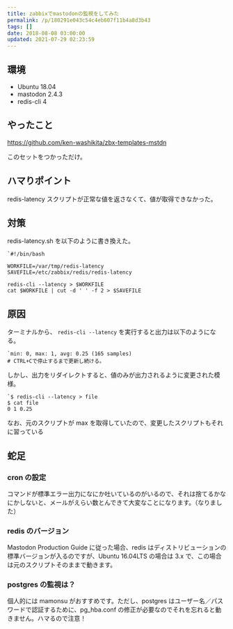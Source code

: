 ```yaml
---
title: zabbixでmastodonの監視をしてみた
permalink: /p/180291e043c54c4eb607f11b4a8d3b43
tags: []
date: 2018-08-08 03:00:00
updated: 2021-07-29 02:23:59
---
```


## 環境

- Ubuntu 18.04
- mastodon 2.4.3
- redis-cli 4

## やったこと

<a href="https://github.com/ken-washikita/zbx-templates-mstdn"><https://github.com/ken-washikita/zbx-templates-mstdn>

このセットをつかっただけ。

## ハマりポイント

redis-latency スクリプトが正常な値を返さなくて、値が取得できなかった。

## 対策

redis-latency.sh を以下のように書き換えた。

```
`#!/bin/bash

WORKFILE=/var/tmp/redis-latency
SAVEFILE=/etc/zabbix/redis/redis-latency

redis-cli --latency > $WORKFILE
cat $WORKFILE | cut -d ' ' -f 2 > $SAVEFILE
```

## 原因

ターミナルから、 `redis-cli --latency` を実行すると出力は以下のようになる。

```
`min: 0, max: 1, avg: 0.25 (165 samples)
# CTRL+Cで停止するまで更新し続ける。
```

しかし、出力をリダイレクトすると、値のみが出力されるように変更された模様。

```
`$ redis-cli --latency > file
$ cat file
0 1 0.25
```

なお、元のスクリプトが max を取得していたので、変更したスクリプトもそれに習っている

## 蛇足

### cron の設定

コマンドが標準エラー出力になにか吐いているのがいるので、それは捨てるかなにかしないと、メールがえらい数とんできて大変なことになります。（なりました）

### redis のバージョン

Mastodon Production Guide に従った場合、redis はディストリビューションの標準バージョンが入るのですが、Ubuntu 16.04LTS の場合は 3.x で、この場合は元のスクリプトそのままで動きます。

### postgres の監視は？

個人的には mamonsu がおすすめです。ただし、postgres はユーザー名／パスワードで認証するために、pg_hba.conf の修正が必要なのでそれを忘れると動きません。ハマるので注意！
